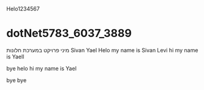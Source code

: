 Helo1234567
# dotNet5783_6037_3889
מיני פרויקט במערכת חלונות
Sivan Yael
Helo my name is Sivan Levi
hi my name is Yaell

bye
helo
hi my name is Yael

bye bye